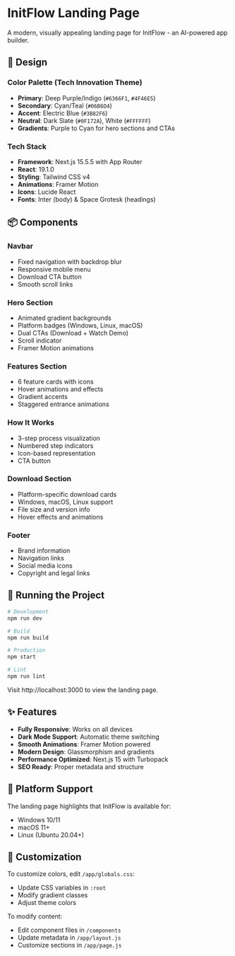 # InitFlow Landing Page

A modern, visually appealing landing page for InitFlow - an AI-powered app builder.

## 🎨 Design

### Color Palette (Tech Innovation Theme)
- **Primary**: Deep Purple/Indigo (`#6366F1`, `#4F46E5`)
- **Secondary**: Cyan/Teal (`#06B6D4`)
- **Accent**: Electric Blue (`#3B82F6`)
- **Neutral**: Dark Slate (`#0F172A`), White (`#FFFFFF`)
- **Gradients**: Purple to Cyan for hero sections and CTAs

### Tech Stack
- **Framework**: Next.js 15.5.5 with App Router
- **React**: 19.1.0
- **Styling**: Tailwind CSS v4
- **Animations**: Framer Motion
- **Icons**: Lucide React
- **Fonts**: Inter (body) & Space Grotesk (headings)

## 📦 Components

### Navbar
- Fixed navigation with backdrop blur
- Responsive mobile menu
- Download CTA button
- Smooth scroll links

### Hero Section
- Animated gradient backgrounds
- Platform badges (Windows, Linux, macOS)
- Dual CTAs (Download + Watch Demo)
- Scroll indicator
- Framer Motion animations

### Features Section
- 6 feature cards with icons
- Hover animations and effects
- Gradient accents
- Staggered entrance animations

### How It Works
- 3-step process visualization
- Numbered step indicators
- Icon-based representation
- CTA button

### Download Section
- Platform-specific download cards
- Windows, macOS, Linux support
- File size and version info
- Hover effects and animations

### Footer
- Brand information
- Navigation links
- Social media icons
- Copyright and legal links

## 🚀 Running the Project

```bash
# Development
npm run dev

# Build
npm run build

# Production
npm start

# Lint
npm run lint
```

Visit http://localhost:3000 to view the landing page.

## ✨ Features

- **Fully Responsive**: Works on all devices
- **Dark Mode Support**: Automatic theme switching
- **Smooth Animations**: Framer Motion powered
- **Modern Design**: Glassmorphism and gradients
- **Performance Optimized**: Next.js 15 with Turbopack
- **SEO Ready**: Proper metadata and structure

## 🎯 Platform Support

The landing page highlights that InitFlow is available for:
- Windows 10/11
- macOS 11+
- Linux (Ubuntu 20.04+)

## 📝 Customization

To customize colors, edit `/app/globals.css`:
- Update CSS variables in `:root`
- Modify gradient classes
- Adjust theme colors

To modify content:
- Edit component files in `/components`
- Update metadata in `/app/layout.js`
- Customize sections in `/app/page.js`
